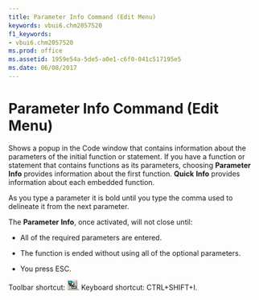 ```yaml
---
title: Parameter Info Command (Edit Menu)
keywords: vbui6.chm2057520
f1_keywords:
- vbui6.chm2057520
ms.prod: office
ms.assetid: 1959e54a-5de5-a0e1-c6f0-041c517195e5
ms.date: 06/08/2017
---
```



# Parameter Info Command (Edit Menu)

Shows a popup in the  Code window that contains information about the parameters of the initial function or statement. If you have a function or statement that contains functions as its parameters, choosing **Parameter** **Info** provides information about the first function. **Quick** **Info** provides information about each embedded function.

As you type a parameter it is bold until you type the comma used to delineate it from the next parameter.

The  **Parameter** **Info**, once activated, will not close until:



- All of the required parameters are entered.
    
- The function is ended without using all of the optional parameters.
    
- You press ESC.
    

Toolbar shortcut: 
![Toolbar button](../../../images/tbr_ptip_ZA01201731.gif). Keyboard shortcut: CTRL+SHIFT+I.

